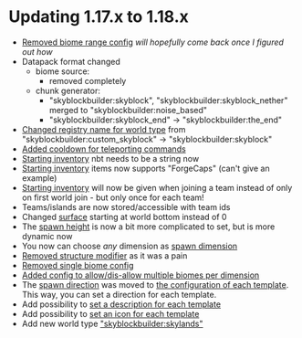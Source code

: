 # Updating 1.17.x to 1.18.x

- [Removed biome range config](../1.17.x/config/world.md#biome-range) *will hopefully come back once I figured out how*
- Datapack format changed
    - biome source: 
        - removed completely
    - chunk generator:
        - "skyblockbuilder:skyblock", "skyblockbuilder:skyblock_nether" merged to "skyblockbuilder:noise_based"
        - "skyblockbuilder:skyblock_end" -> "skyblockbuilder:the_end"
- [Changed registry name for world type](packdev/packdev.md#main-setup) from "skyblockbuilder:custom_skyblock" -> "skyblockbuilder:skyblock"
- [Added cooldown for teleporting commands](config/utility.md#teleports)
- [Starting inventory](config/inventory.md#starting-inventory) nbt needs to be a string now
- [Starting inventory](config/inventory.md#starting-inventory) items now supports "ForgeCaps" (can't give an example)
- [Starting inventory](config/inventory.md#starting-inventory) will now be given when joining a team instead of only on first world join - but only once for each team!
- Teams/islands are now stored/accessible with team ids
- Changed [surface](config/world.md#surface) starting at world bottom instead of 0
- The [spawn height](config/spawn.md#height) is now a bit more complicated to set, but is more dynamic now
- You now can choose *any* dimension as [spawn dimension](config/spawn.md#dimension)
- [Removed structure modifier](../1.17.x/config/world.md#structure-modifier) as it was a pain
- [Removed single biome config](../1.17.x/config/world.md#single-biome)
- [Added config to allow/dis-allow multiple biomes per dimension](config/world.md#biomes)
- The [spawn direction](../1.17.x/config/spawn.md#direction) was moved to [the configuration of each template](packdev/packdev.md#configuring-templates). This way, you can set a direction for each template.
- Add possibility to [set a description for each template](packdev/packdev.md#configuring-templates)
- Add possibility to [set an icon for each template](packdev/packdev.md#configuring-templates)
- Add new world type ["skyblockbuilder:skylands"](world_types.md#skylands)
